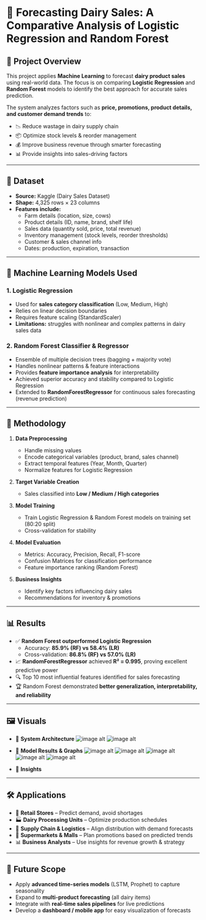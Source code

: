 # 🥛 Forecasting Dairy Sales: A Comparative Analysis of Logistic Regression and Random Forest  

## 📌 Project Overview  
This project applies **Machine Learning** to forecast **dairy product sales** using real-world data. The focus is on comparing **Logistic Regression** and **Random Forest** models to identify the best approach for accurate sales prediction.  

The system analyzes factors such as **price, promotions, product details, and customer demand trends** to:  
- 📉 Reduce wastage in dairy supply chain  
- 📦 Optimize stock levels & reorder management  
- 💰 Improve business revenue through smarter forecasting  
- 📊 Provide insights into sales-driving factors  

---

## 📂 Dataset  
- **Source:** Kaggle (Dairy Sales Dataset)  
- **Shape:** 4,325 rows × 23 columns  
- **Features include:**  
  - Farm details (location, size, cows)  
  - Product details (ID, name, brand, shelf life)  
  - Sales data (quantity sold, price, total revenue)  
  - Inventory management (stock levels, reorder thresholds)  
  - Customer & sales channel info  
  - Dates: production, expiration, transaction  

---

## 🤖 Machine Learning Models Used  

### 1. Logistic Regression  
- Used for **sales category classification** (Low, Medium, High)  
- Relies on linear decision boundaries  
- Requires feature scaling (StandardScaler)  
- **Limitations:** struggles with nonlinear and complex patterns in dairy sales data  

### 2. Random Forest Classifier & Regressor  
- Ensemble of multiple decision trees (bagging + majority vote)  
- Handles nonlinear patterns & feature interactions  
- Provides **feature importance analysis** for interpretability  
- Achieved superior accuracy and stability compared to Logistic Regression  
- Extended to **RandomForestRegressor** for continuous sales forecasting (revenue prediction)  

---

## 🔬 Methodology  

1. **Data Preprocessing**  
   - Handle missing values  
   - Encode categorical variables (product, brand, sales channel)  
   - Extract temporal features (Year, Month, Quarter)  
   - Normalize features for Logistic Regression  

2. **Target Variable Creation**  
   - Sales classified into **Low / Medium / High categories**  

3. **Model Training**  
   - Train Logistic Regression & Random Forest models on training set (80:20 split)  
   - Cross-validation for stability  

4. **Model Evaluation**  
   - Metrics: Accuracy, Precision, Recall, F1-score  
   - Confusion Matrices for classification performance  
   - Feature importance ranking (Random Forest)  

5. **Business Insights**  
   - Identify key factors influencing dairy sales  
   - Recommendations for inventory & promotions  

---

## 📊 Results  

- ✅ **Random Forest outperformed Logistic Regression**  
  - Accuracy: **85.9% (RF) vs 58.4% (LR)**  
  - Cross-validation: **86.8% (RF) vs 57.0% (LR)**  
- 📈 **RandomForestRegressor** achieved **R² = 0.995**, proving excellent predictive power  
- 🔍 Top 10 most influential features identified for sales forecasting  
- 🏆 Random Forest demonstrated **better generalization, interpretability, and reliability**  

---

## 🖼️ Visuals

- 🔹 **System Architecture**
 ![image alt](https://github.com/MangalMurmu17/Dairy-Sales-Forecasting-Analysis-between-LR-and-RF-algorithm-/blob/b9d79f17390f9cef0c1f1ce29c19c02c17eb3b90/System%20Architecture/LR.png)
 ![image alt](https://github.com/MangalMurmu17/Dairy-Sales-Forecasting-Analysis-between-LR-and-RF-algorithm-/blob/b9d79f17390f9cef0c1f1ce29c19c02c17eb3b90/System%20Architecture/RF.png)

- 🔹 **Model Results & Graphs**
![image alt](https://github.com/MangalMurmu17/Dairy-Sales-Forecasting-Analysis-between-LR-and-RF-algorithm-/blob/731e9485a5e71634350b367c617af6fd8d3dc7f9/Results/Actual%20vs%20Predicted(counts)-RF%20classifier.png)
![image alt](https://github.com/MangalMurmu17/Dairy-Sales-Forecasting-Analysis-between-LR-and-RF-algorithm-/blob/731e9485a5e71634350b367c617af6fd8d3dc7f9/Results/Cross-Validation%20accuracy%20per%20fold.png)
![image alt](https://github.com/MangalMurmu17/Dairy-Sales-Forecasting-Analysis-between-LR-and-RF-algorithm-/blob/731e9485a5e71634350b367c617af6fd8d3dc7f9/Results/LR%20and%20RF%20Confusion%20Mstrix.png)
![image alt](https://github.com/MangalMurmu17/Dairy-Sales-Forecasting-Analysis-between-LR-and-RF-algorithm-/blob/731e9485a5e71634350b367c617af6fd8d3dc7f9/Results/Model%20accuracy%20comparison.png)
![image alt](https://github.com/MangalMurmu17/Dairy-Sales-Forecasting-Analysis-between-LR-and-RF-algorithm-/blob/731e9485a5e71634350b367c617af6fd8d3dc7f9/Results/RF%20regressor-Actual%20vs%20Predicted.png)

- 🔹 **Insights**
---

## 🛠️ Applications  
- 🛒 **Retail Stores** – Predict demand, avoid shortages  
- 🏭 **Dairy Processing Units** – Optimize production schedules  
- 🚚 **Supply Chain & Logistics** – Align distribution with demand forecasts  
- 🏪 **Supermarkets & Malls** – Plan promotions based on predicted trends  
- 📊 **Business Analysts** – Use insights for revenue growth & strategy  

---

## 🔮 Future Scope  
- Apply **advanced time-series models** (LSTM, Prophet) to capture seasonality  
- Expand to **multi-product forecasting** (all dairy items)  
- Integrate with **real-time sales pipelines** for live predictions  
- Develop a **dashboard / mobile app** for easy visualization of forecasts  
